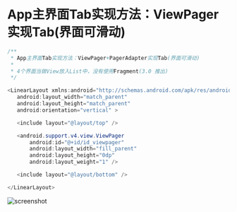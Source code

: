 # App主界面Tab实现方法：ViewPager实现Tab(界面可滑动)

```java
/**
 * App主界面Tab实现方法：ViewPager+PagerAdapter实现Tab(界面可滑动)
 *
 * 4个界面当做View放入List中，没有使用Fragment(3.0 推出)
 */
 ```
 
 ```java
 <LinearLayout xmlns:android="http://schemas.android.com/apk/res/android"
    android:layout_width="match_parent"
    android:layout_height="match_parent"
    android:orientation="vertical" >

    <include layout="@layout/top" />

    <android.support.v4.view.ViewPager
        android:id="@+id/id_viewpager"
        android:layout_width="fill_parent"
        android:layout_height="0dp"
        android:layout_weight="1" />

    <include layout="@layout/bottom" />

</LinearLayout>
 ```


![](https://github.com/ykmeory/APP_MainInterface_Tab01/blob/master/img.jpg "screenshot")
